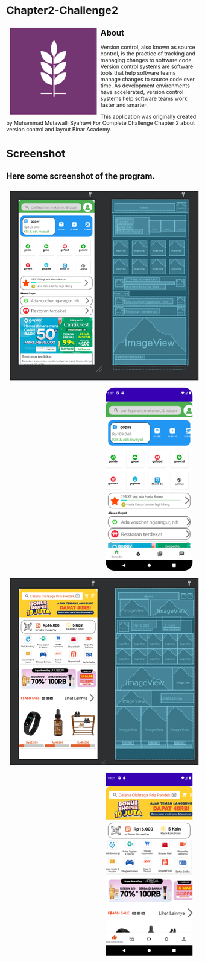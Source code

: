 # Chapter2-Challenge2

<img src="logo.png" align="left"
width="230" hspace="10" vspace="10">

## About
Version control, also known as source control, is the practice of tracking and managing changes to software code. 
Version control systems are software tools that help software teams manage changes to source code over time. 
As development environments have accelerated, version control systems help software teams work faster and smarter.

This application was originally created by Muhammad Mutawalli Sya'rawi For Complete Challenge Chapter 2 about version control and layout Binar Academy.


# Screenshot
## Here some screenshot of the program.

<img src="Gojek1.PNG" align="left"
width="500" hspace="10" vspace="10">

<img src="Gojek2.png" align="right"
width="230" hspace="10" vspace="10">

<img src="Shoppe1.PNG" align="left"
width="500" hspace="10" vspace="10">

<img src="Shoppe2.png" align="right"
width="230" hspace="10" vspace="10">
